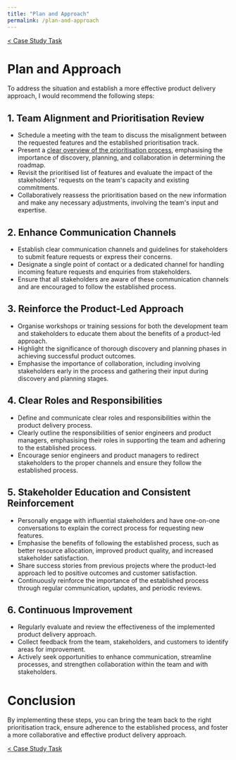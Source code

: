 ```yaml
---
title: "Plan and Approach"
permalink: /plan-and-approach
---
```


[< Case Study Task](https://robertbarrow.github.io/primarybid/)

# Plan and Approach

To address the situation and establish a more effective product delivery approach, I would recommend the following steps:

## 1. Team Alignment and Prioritisation Review

- Schedule a meeting with the team to discuss the misalignment between the requested features and the established prioritisation track.
- Present a [clear overview of the prioritisation process](https://robertbarrow.github.io/primarybid/prioritisation-process-overview), emphasising the importance of discovery, planning, and collaboration in determining the roadmap.
- Revisit the prioritised list of features and evaluate the impact of the stakeholders' requests on the team's capacity and existing commitments.
- Collaboratively reassess the prioritisation based on the new information and make any necessary adjustments, involving the team's input and expertise.

## 2. Enhance Communication Channels

- Establish clear communication channels and guidelines for stakeholders to submit feature requests or express their concerns.
- Designate a single point of contact or a dedicated channel for handling incoming feature requests and enquiries from stakeholders.
- Ensure that all stakeholders are aware of these communication channels and are encouraged to follow the established process.

## 3. Reinforce the Product-Led Approach

- Organise workshops or training sessions for both the development team and stakeholders to educate them about the benefits of a product-led approach.
- Highlight the significance of thorough discovery and planning phases in achieving successful product outcomes.
- Emphasise the importance of collaboration, including involving stakeholders early in the process and gathering their input during discovery and planning stages.

## 4. Clear Roles and Responsibilities

- Define and communicate clear roles and responsibilities within the product delivery process.
- Clearly outline the responsibilities of senior engineers and product managers, emphasising their roles in supporting the team and adhering to the established process.
- Encourage senior engineers and product managers to redirect stakeholders to the proper channels and ensure they follow the established process.

## 5. Stakeholder Education and Consistent Reinforcement

- Personally engage with influential stakeholders and have one-on-one conversations to explain the correct process for requesting new features.
- Emphasise the benefits of following the established process, such as better resource allocation, improved product quality, and increased stakeholder satisfaction.
- Share success stories from previous projects where the product-led approach led to positive outcomes and customer satisfaction.
- Continuously reinforce the importance of the established process through regular communication, updates, and periodic reviews.

## 6. Continuous Improvement

- Regularly evaluate and review the effectiveness of the implemented product delivery approach.
- Collect feedback from the team, stakeholders, and customers to identify areas for improvement.
- Actively seek opportunities to enhance communication, streamline processes, and strengthen collaboration within the team and with stakeholders.

# Conclusion 

By implementing these steps, you can bring the team back to the right prioritisation track, ensure adherence to the established process, and foster a more collaborative and effective product delivery approach.

[< Case Study Task](https://robertbarrow.github.io/primarybid/)
